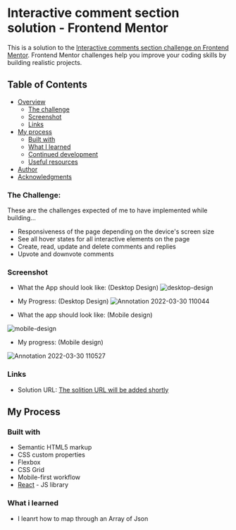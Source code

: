 # Interactive comment section solution - Frontend Mentor 

This is a solution to the [Interactive comments section challenge on Frontend Mentor](https://www.frontendmentor.io/challenges/interactive-comments-section-iG1RugEG9). Frontend Mentor challenges help you improve your coding skills by building realistic projects. 

## Table of Contents 

- [Overview](#overview)
  - [The challenge](#the-challenge)
  - [Screenshot](#screenshot)
  - [Links](#links)
- [My process](#my-process)
  - [Built with](#built-with)
  - [What I learned](#what-i-learned)
  - [Continued development](#continued-development)
  - [Useful resources](#useful-resources)
- [Author](#author)
- [Acknowledgments](#acknowledgments)


### The Challenge: 
These are the challenges expected of me to have implemented while building...
- Responsiveness of the page depending on the device's screen size 
- See all hover states for all interactive elements on the page 
- Create, read, update and delete comments and replies 
- Upvote and downvote comments 

### Screenshot 
- What the App should look like: (Desktop Design)
![desktop-design](https://user-images.githubusercontent.com/67446930/160805399-24cae742-f88c-467d-bdac-87215feb334d.jpg)

- My Progress: (Desktop Design)
![Annotation 2022-03-30 110044](https://user-images.githubusercontent.com/67446930/160806097-4731ecfb-c297-4f1c-b2ad-ac7822e8b656.jpg)


- What the app should look like: (Mobile design)

![mobile-design](https://user-images.githubusercontent.com/67446930/160806273-06c25100-bf3a-4c7c-b032-39a22478fa3c.jpg)

- My progress: (Mobile design)

![Annotation 2022-03-30 110527](https://user-images.githubusercontent.com/67446930/160806800-618a29a8-ef6f-48b0-bbd9-e3e84d1de956.jpg)


### Links 

- Solution URL: [ The solition URL will be added shortly ](https://your-solution-url.com)

## My Process 

### Built with 

- Semantic HTML5 markup
- CSS custom properties
- Flexbox
- CSS Grid
- Mobile-first workflow
- [React](https://reactjs.org/) - JS library

### What i learned
  - I leanrt how to map through an Array of Json

